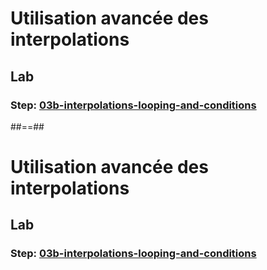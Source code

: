 <!-- .slide: class="exercice" data-type-show="gcp prez" -->

# Utilisation avancée des interpolations

## Lab

### Step: [03b-interpolations-looping-and-conditions](https://github.com/sfeir-open-source/sfeir-school-terraform/tree/main/steps/gcp/03b-interpolations-looping-and-conditions)


##==##


<!-- .slide: class="exercice" data-type-show="aws" -->

# Utilisation avancée des interpolations

## Lab

### Step: [03b-interpolations-looping-and-conditions](https://github.com/sfeir-open-source/sfeir-school-terraform/tree/main/steps/aws/03b-interpolations-looping-and-conditions)